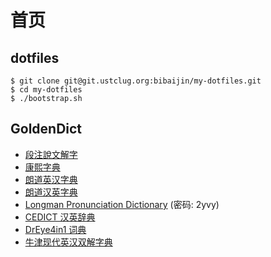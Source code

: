 # 首页

## dotfiles

```
$ git clone git@git.ustclug.org:bibaijin/my-dotfiles.git
$ cd my-dotfiles
$ ./bootstrap.sh
```

## GoldenDict

- [段注說文解字](http://download.huzheng.org/zh_CN/)
- [康熙字典](http://download.huzheng.org/zh_CN/)
- [朗道英汉字典](http://download.huzheng.org/zh_CN/)
- [朗道汉英字典](http://download.huzheng.org/zh_CN/)
- [Longman Pronunciation Dictionary](https://pan.baidu.com/s/1jJwS6hS) (密码: 2yvy)
- [CEDICT 汉英辞典](http://download.huzheng.org/zh_CN/)
- [DrEye4in1 词典](http://download.huzheng.org/zh_CN/)
- [牛津现代英汉双解字典](http://download.huzheng.org/zh_CN/)
